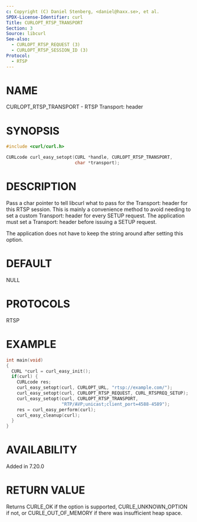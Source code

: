 ```yaml
---
c: Copyright (C) Daniel Stenberg, <daniel@haxx.se>, et al.
SPDX-License-Identifier: curl
Title: CURLOPT_RTSP_TRANSPORT
Section: 3
Source: libcurl
See-also:
  - CURLOPT_RTSP_REQUEST (3)
  - CURLOPT_RTSP_SESSION_ID (3)
Protocol:
  - RTSP
---
```


# NAME

CURLOPT_RTSP_TRANSPORT - RTSP Transport: header

# SYNOPSIS

~~~c
#include <curl/curl.h>

CURLcode curl_easy_setopt(CURL *handle, CURLOPT_RTSP_TRANSPORT,
                          char *transport);
~~~

# DESCRIPTION

Pass a char pointer to tell libcurl what to pass for the Transport: header for
this RTSP session. This is mainly a convenience method to avoid needing to set
a custom Transport: header for every SETUP request. The application must set a
Transport: header before issuing a SETUP request.

The application does not have to keep the string around after setting this
option.

# DEFAULT

NULL

# PROTOCOLS

RTSP

# EXAMPLE

~~~c
int main(void)
{
  CURL *curl = curl_easy_init();
  if(curl) {
    CURLcode res;
    curl_easy_setopt(curl, CURLOPT_URL, "rtsp://example.com/");
    curl_easy_setopt(curl, CURLOPT_RTSP_REQUEST, CURL_RTSPREQ_SETUP);
    curl_easy_setopt(curl, CURLOPT_RTSP_TRANSPORT,
                     "RTP/AVP;unicast;client_port=4588-4589");
    res = curl_easy_perform(curl);
    curl_easy_cleanup(curl);
  }
}
~~~

# AVAILABILITY

Added in 7.20.0

# RETURN VALUE

Returns CURLE_OK if the option is supported, CURLE_UNKNOWN_OPTION if not, or
CURLE_OUT_OF_MEMORY if there was insufficient heap space.
